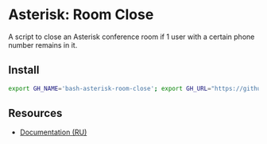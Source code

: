# Asterisk: Room Close

A script to close an Asterisk conference room if 1 user with a certain phone number remains in it.

## Install

```bash
export GH_NAME='bash-asterisk-room-close'; export GH_URL="https://github.com/pkgstore/${GH_NAME}/archive/refs/heads/main.tar.gz"; curl -Lo "${GH_NAME}-main.tar.gz" "${GH_URL}" && tar -xzf "${GH_NAME}-main.tar.gz" && chmod +x "${GH_NAME}-main"/*.sh
```

## Resources

- [Documentation (RU)](https://lib.onl/ru/2024/10/0a633c87-935c-54ba-bedf-9c95152b6b51/)
